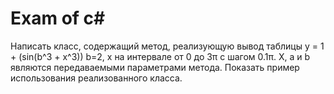 # Exam of c#
Написать класс, содержащий метод, реализующую вывод таблицы y = 1 + (sin(b^3 + x^3)) b=2, x на интервале от 0 до 3π с шагом 0.1π. X, a и b являются передаваемыми параметрами метода. Показать пример использования реализованного класса.
